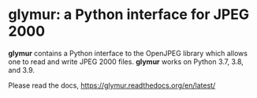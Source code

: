 glymur: a Python interface for JPEG 2000
=========================================

**glymur** contains a Python interface to the OpenJPEG library which
allows one to read and write JPEG 2000 files.  **glymur** works on
Python 3.7, 3.8, and 3.9.

Please read the docs, https://glymur.readthedocs.org/en/latest/
